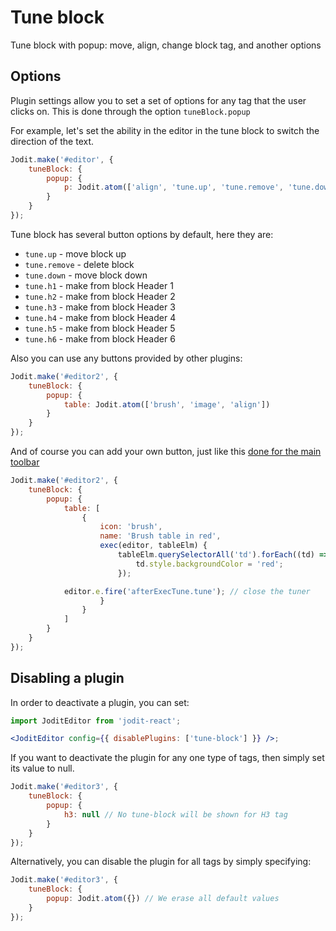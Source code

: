 # Tune block

Tune block with popup: move, align, change block tag, and another options

## Options

Plugin settings allow you to set a set of options for any tag that the user clicks on.
This is done through the option `tuneBlock.popup`

For example, let's set the ability in the editor in the tune block to switch the direction of the text.

```js
Jodit.make('#editor', {
	tuneBlock: {
		popup: {
			p: Jodit.atom(['align', 'tune.up', 'tune.remove', 'tune.down'])
		}
	}
});
```

Tune block has several button options by default, here they are:

- `tune.up` - move block up
- `tune.remove` - delete block
- `tune.down` - move block down
- `tune.h1` - make from block Header 1
- `tune.h2` - make from block Header 2
- `tune.h3` - make from block Header 3
- `tune.h4` - make from block Header 4
- `tune.h5` - make from block Header 5
- `tune.h6` - make from block Header 6

Also you can use any buttons provided by other plugins:

```js
Jodit.make('#editor2', {
	tuneBlock: {
		popup: {
			table: Jodit.atom(['brush', 'image', 'align'])
		}
	}
});
```

And of course you can add your own button, just like
this [done for the main toolbar](https://xdsoft.net/jodit/pro/docs/how-to/add-custom-button.md)

```js
Jodit.make('#editor2', {
	tuneBlock: {
		popup: {
			table: [
				{
					icon: 'brush',
					name: 'Brush table in red',
					exec(editor, tableElm) {
						tableElm.querySelectorAll('td').forEach((td) => {
							td.style.backgroundColor = 'red';
						});

            editor.e.fire('afterExecTune.tune'); // close the tuner
					}
				}
			]
		}
	}
});
```

## Disabling a plugin

In order to deactivate a plugin, you can set:

```jsx
import JoditEditor from 'jodit-react';

<JoditEditor config={{ disablePlugins: ['tune-block'] }} />;
```

If you want to deactivate the plugin for any one type of tags, then simply set its value to null.

```js
Jodit.make('#editor3', {
	tuneBlock: {
		popup: {
			h3: null // No tune-block will be shown for H3 tag
		}
	}
});
```

Alternatively, you can disable the plugin for all tags by simply specifying:

```js
Jodit.make('#editor3', {
	tuneBlock: {
		popup: Jodit.atom({}) // We erase all default values
	}
});
```
